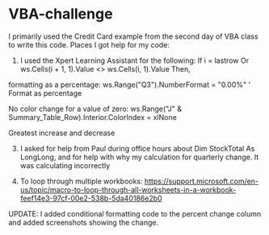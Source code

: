 # VBA-challenge
I primarily used the Credit Card example from the second day of VBA class to write this code. 
Places I got help for my code:
1.  I used the Xpert Learning Assistant for the following:
   If i = lastrow Or ws.Cells(i + 1, 1).Value <> ws.Cells(i, 1).Value Then,

   formatting as a percentage:  ws.Range("Q3").NumberFormat = "0.00%" ' Format as percentage
   
   No color change for a value of zero: ws.Range("J" & Summary_Table_Row).Interior.ColorIndex = xlNone

   Greatest increase and decrease

3. I asked for help from Paul during office hours about Dim StockTotal As LongLong, and for help with why my calculation for quarterly change. It was calculating incorrectly

4. To loop through multiple workbooks:
https://support.microsoft.com/en-us/topic/macro-to-loop-through-all-worksheets-in-a-workbook-feef14e3-97cf-00e2-538b-5da40186e2b0

UPDATE: I added conditional formatting code to the percent change column and added screenshots showing the change.
